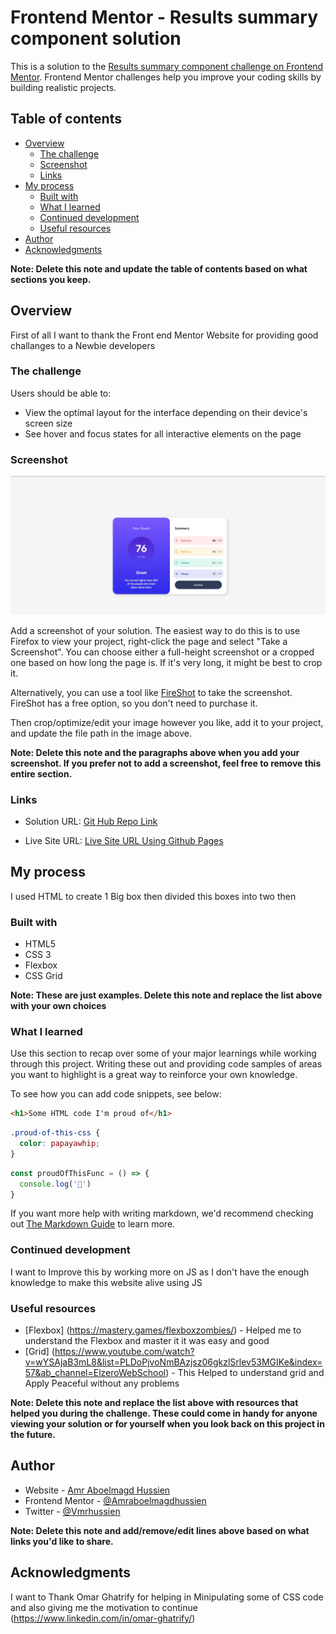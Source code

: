 # Frontend Mentor - Results summary component solution

This is a solution to the [Results summary component challenge on Frontend Mentor](https://www.frontendmentor.io/challenges/results-summary-component-CE_K6s0maV). Frontend Mentor challenges help you improve your coding skills by building realistic projects. 

## Table of contents

- [Overview](#overview)
  - [The challenge](#the-challenge)
  - [Screenshot](#screenshot)
  - [Links](#links)
- [My process](#my-process)
  - [Built with](#built-with)
  - [What I learned](#what-i-learned)
  - [Continued development](#continued-development)
  - [Useful resources](#useful-resources)
- [Author](#author)
- [Acknowledgments](#acknowledgments)

**Note: Delete this note and update the table of contents based on what sections you keep.**

## Overview

First of all I want to thank the Front end Mentor Website for providing good challanges to a Newbie developers 

### The challenge

Users should be able to:

- View the optimal layout for the interface depending on their device's screen size
- See hover and focus states for all interactive elements on the page

### Screenshot

![](./solution%20screenshot.jpg)

Add a screenshot of your solution. The easiest way to do this is to use Firefox to view your project, right-click the page and select "Take a Screenshot". You can choose either a full-height screenshot or a cropped one based on how long the page is. If it's very long, it might be best to crop it.

Alternatively, you can use a tool like [FireShot](https://getfireshot.com/) to take the screenshot. FireShot has a free option, so you don't need to purchase it. 

Then crop/optimize/edit your image however you like, add it to your project, and update the file path in the image above.

**Note: Delete this note and the paragraphs above when you add your screenshot. If you prefer not to add a screenshot, feel free to remove this entire section.**

### Links

- Solution URL: [Git Hub Repo Link](https://github.com/Amraboelmagdhussien/results-summary-component-main)

- Live Site URL: [Live Site URL Using Github Pages](https://amraboelmagdhussien.github.io/results-summary-component-main/)

## My process
I used HTML to create 1 Big box then divided this boxes into two then 
### Built with

- HTML5 
- CSS 3
- Flexbox
- CSS Grid

**Note: These are just examples. Delete this note and replace the list above with your own choices**

### What I learned

Use this section to recap over some of your major learnings while working through this project. Writing these out and providing code samples of areas you want to highlight is a great way to reinforce your own knowledge.

To see how you can add code snippets, see below:

```html
<h1>Some HTML code I'm proud of</h1>
```
```css
.proud-of-this-css {
  color: papayawhip;
}
```
```js
const proudOfThisFunc = () => {
  console.log('🎉')
}
```

If you want more help with writing markdown, we'd recommend checking out [The Markdown Guide](https://www.markdownguide.org/) to learn more.


### Continued development

I want to Improve this by working more on JS as I don't have the enough knowledge to make this website alive using JS 


### Useful resources

- [Flexbox] (https://mastery.games/flexboxzombies/) - Helped me to understand the Flexbox and master it it was easy and good
- [Grid] (https://www.youtube.com/watch?v=wYSAjaB3mL8&list=PLDoPjvoNmBAzjsz06gkzlSrlev53MGIKe&index=57&ab_channel=ElzeroWebSchool) - This Helped to understand grid and Apply Peaceful without any problems

**Note: Delete this note and replace the list above with resources that helped you during the challenge. These could come in handy for anyone viewing your solution or for yourself when you look back on this project in the future.**

## Author

- Website - [Amr Aboelmagd Hussien](https://www.linkedin.com/in/amr-aboelmagd-hussien-079084238/)
- Frontend Mentor - [@Amraboelmagdhussien](https://www.frontendmentor.io/profile/Amraboelmagdhussien)
- Twitter - [@Vmrhussien](https://www.twitter.com/yourusername)

**Note: Delete this note and add/remove/edit lines above based on what links you'd like to share.**

## Acknowledgments

I want to Thank Omar Ghatrify for helping in Minipulating some of CSS code and also giving me the motivation to continue
(https://www.linkedin.com/in/omar-ghatrify/)


